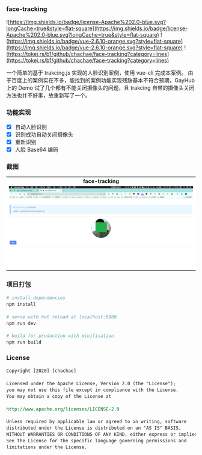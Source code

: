 ### face-tracking

![https://img.shields.io/badge/license-Apache%202.0-blue.svg?longCache=true&style=flat-square](https://img.shields.io/badge/license-Apache%202.0-blue.svg?longCache=true&style=flat-square)
![https://img.shields.io/badge/vue-2.6.10-orange.svg?style=flat-square](https://img.shields.io/badge/vue-2.6.10-orange.svg?style=flat-square)
![https://tokei.rs/b1/github/chachae/face-tracking?category=lines](https://tokei.rs/b1/github/chachae/face-tracking?category=lines)

一个简单的基于 trakcing.js 实现的人脸识别案例，使用 vue-cli 完成本案例。 由于百度上的案例实在不多，能找到的案例功能实现残缺基本不符合预期，GayHub 上的 Demo 试了几个都有不能关闭摄像头的问题，且 trakcing 自带的摄像头关闭方法也并不好事，故重新写了一个。

### 功能实现
- [x] 自动人脸识别
- [x] 识别成功自动关闭摄像头
- [x] 重新识别
- [x] 人脸 Base64 编码

### 截图
<table>
<tr>
    <td align="center" style="background: #fff"><b>face-tracking</b></td>
  </tr>
  <tr>
    <td align="center" style="background: #fff"><img src="images/snipaste.jpg"/></td>
  </tr>
</table>

### 项目打包

``` bash
# install dependencies
npm install

# serve with hot reload at localhost:8080
npm run dev

# build for production with minification
npm run build
```

### License

```reStructuredText
Copyright [2020] [chachae]

Licensed under the Apache License, Version 2.0 (the "License");
you may not use this file except in compliance with the License.
You may obtain a copy of the License at

http://www.apache.org/licenses/LICENSE-2.0

Unless required by applicable law or agreed to in writing, software
distributed under the License is distributed on an "AS IS" BASIS,
WITHOUT WARRANTIES OR CONDITIONS OF ANY KIND, either express or implied.
See the License for the specific language governing permissions and
limitations under the License.
```